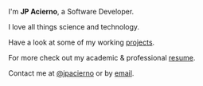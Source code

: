 ---
---

I'm **JP Acierno**, a Software Developer.

I love all things science and technology.

Have a look at some of my working [projects].

For more check out my academic & professional [resume].

Contact me at [@jpacierno] or by [email].



[projects]: /projects
[resume]: https://jpacierno.info/resume/
[@jpacierno]: https://twitter.com/jpacierno
[email]: mailto:juanpabloacierno@gmail.com
